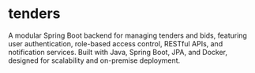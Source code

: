 # tenders
 A modular Spring Boot backend for managing tenders and bids, featuring user authentication, role-based access control, RESTful APIs, and notification services. Built with Java, Spring Boot, JPA, and Docker, designed for scalability and on-premise deployment.
